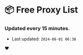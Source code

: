 # :package: Free Proxy List
### Updated every 15 minutes.

- Last updated: `2024-08-01 06:38`

:heart:
